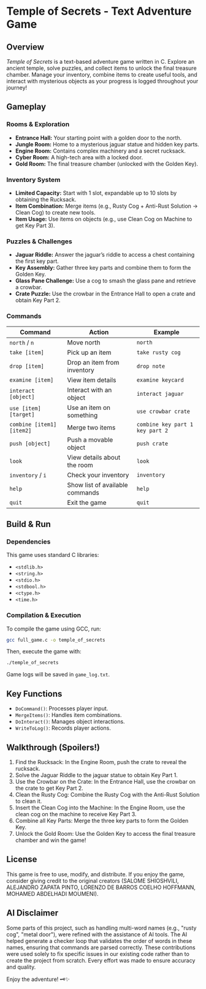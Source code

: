# Temple of Secrets - Text Adventure Game

## Overview
*Temple of Secrets* is a text-based adventure game written in C. Explore an ancient temple, solve puzzles, and collect items to unlock the final treasure chamber. Manage your inventory, combine items to create useful tools, and interact with mysterious objects as your progress is logged throughout your journey!

## Gameplay

### Rooms & Exploration
- **Entrance Hall:** Your starting point with a golden door to the north.
- **Jungle Room:** Home to a mysterious jaguar statue and hidden key parts.
- **Engine Room:** Contains complex machinery and a secret rucksack.
- **Cyber Room:** A high-tech area with a locked door.
- **Gold Room:** The final treasure chamber (unlocked with the Golden Key).

### Inventory System
- **Limited Capacity:** Start with 1 slot, expandable up to 10 slots by obtaining the Rucksack.
- **Item Combination:** Merge items (e.g., Rusty Cog + Anti-Rust Solution → Clean Cog) to create new tools.
- **Item Usage:** Use items on objects (e.g., use Clean Cog on Machine to get Key Part 3).

### Puzzles & Challenges
- **Jaguar Riddle:** Answer the jaguar’s riddle to access a chest containing the first key part.
- **Key Assembly:** Gather three key parts and combine them to form the Golden Key.
- **Glass Pane Challenge:** Use a cog to smash the glass pane and retrieve a crowbar.
- **Crate Puzzle:** Use the crowbar in the Entrance Hall to open a crate and obtain Key Part 2.

### Commands
| Command                   | Action                            | Example                        |
| ------------------------- | --------------------------------- | ------------------------------ |
| `north` / `n`             | Move north                        | `north`                        |
| `take [item]`             | Pick up an item                   | `take rusty cog`               |
| `drop [item]`             | Drop an item from inventory       | `drop note`                    |
| `examine [item]`          | View item details                 | `examine keycard`              |
| `interact [object]`       | Interact with an object           | `interact jaguar`              |
| `use [item] [target]`     | Use an item on something          | `use crowbar crate`            |
| `combine [item1] [item2]`   | Merge two items                  | `combine key part 1 key part 2`|
| `push [object]`           | Push a movable object             | `push crate`                   |
| `look`                    | View details about the room       | `look`                       |
| `inventory` / `i`         | Check your inventory              | `inventory`                   |
| `help`                    | Show list of available commands   | `help`                        |
| `quit`                    | Exit the game                     | `quit`                        |

## Build & Run

### Dependencies
This game uses standard C libraries:
- `<stdlib.h>`
- `<string.h>`
- `<stdio.h>`
- `<stdbool.h>`
- `<ctype.h>`
- `<time.h>`

### Compilation & Execution
To compile the game using GCC, run:
```sh
gcc full_game.c -o temple_of_secrets
```
Then, execute the game with:
```sh
./temple_of_secrets
```
Game logs will be saved in `game_log.txt`.

## Key Functions
- `DoCommand()`: Processes player input.
- `MergeItems()`: Handles item combinations.
- `DoInteract()`: Manages object interactions.
- `WriteToLog()`: Records player actions.

## Walkthrough (Spoilers!)
1. Find the Rucksack: In the Engine Room, push the crate to reveal the rucksack.
2. Solve the Jaguar Riddle to the jaguar statue to obtain Key Part 1.
3. Use the Crowbar on the Crate: In the Entrance Hall, use the crowbar on the crate to get Key Part 2.
4. Clean the Rusty Cog: Combine the Rusty Cog with the Anti-Rust Solution to clean it.
5. Insert the Clean Cog into the Machine: In the Engine Room, use the clean cog on the machine to receive Key Part 3.
6. Combine all Key Parts: Merge the three key parts to form the Golden Key.
7. Unlock the Gold Room: Use the Golden Key to access the final treasure chamber and win the game!

## License
This game is free to use, modify, and distribute. If you enjoy the game, consider giving credit to the original creators (SALOME SHIOSHVILI, ALEJANDRO ZAPATA PINTO, LORENZO DE BARROS COELHO HOFFMANN, MOHAMED ABDELHADI MOUMENI).

## AI Disclaimer
Some parts of this project, such as handling multi-word names (e.g., "rusty cog", "metal door"), were refined with the assistance of AI tools. The AI helped generate a checker loop that validates the order of words in these names, ensuring that commands are parsed correctly. These contributions were used solely to fix specific issues in our existing code rather than to create the project from scratch. Every effort was made to ensure accuracy and quality.

Enjoy the adventure! 🗝️✨